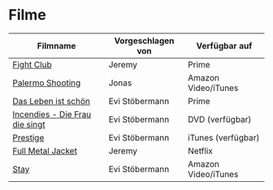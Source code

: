 # Filme


|Filmname                                                                   |Vorgeschlagen von|Verfügbar auf       |
|---------------------------------------------------------------------------|-----------------|--------------------|
|[Fight Club](https://www.imdb.com/title/tt0137523)                         |Jeremy           |Prime               |
|[Palermo Shooting](https://www.imdb.com/title/tt1008017/)                  |Jonas            |Amazon Video/iTunes |
|[Das Leben ist schön](https://www.imdb.com/title/tt0118799/)               |Evi Stöbermann   |Prime               |
|[Incendies - Die Frau die singt](https://www.imdb.com/title/tt1255953/)    |Evi Stöbermann   |DVD (verfügbar)     |
|[Prestige](https://www.imdb.com/title/tt0482571/)                          |Evi Stöbermann   |iTunes (verfügbar)  |
|[Full Metal Jacket](https://www.imdb.com/title/tt0093058/)                 |Jeremy           |Netflix             |
|[Stay](https://www.imdb.com/title/tt0371257/)                              |Evi Stöbermann   |Amazon Video/iTunes |

